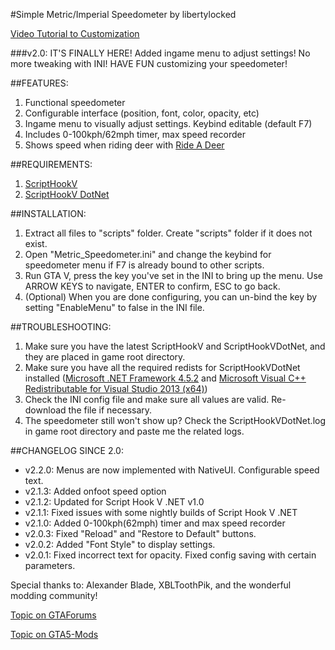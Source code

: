 #Simple Metric/Imperial Speedometer
by libertylocked

[Video Tutorial to Customization](https://www.youtube.com/watch?v=cA6nhYTB050)

###v2.0: IT'S FINALLY HERE! 
Added ingame menu to adjust settings! No more tweaking with INI! HAVE FUN customizing your speedometer! 

##FEATURES: 
1. Functional speedometer 
2. Configurable interface (position, font, color, opacity, etc)
3. Ingame menu to visually adjust settings. Keybind editable (default F7)
5. Includes 0-100kph/62mph timer, max speed recorder
6. Shows speed when riding deer with [Ride A Deer](https://www.gta5-mods.com/scripts/ride-a-deer-redux)

##REQUIREMENTS: 
1. [ScriptHookV](http://gtaforums.com/topic/788343-vrel-script-hook-v/)
2. [ScriptHookV DotNet](http://gtaforums.com/topic/789907-vrel-community-script-hook-v-net/) 

##INSTALLATION: 
1. Extract all files to "scripts" folder. Create "scripts" folder if it does not exist. 
2. Open "Metric_Speedometer.ini" and change the keybind for speedometer menu if F7 is already bound to other scripts. 
3. Run GTA V, press the key you've set in the INI to bring up the menu. Use ARROW KEYS to navigate, ENTER to confirm, ESC to go back. 
4. (Optional) When you are done configuring, you can un-bind the key by setting "EnableMenu" to false in the INI file. 

##TROUBLESHOOTING: 
1. Make sure you have the latest ScriptHookV and ScriptHookVDotNet, and they are placed in game root directory. 
2. Make sure you have all the required redists for ScriptHookVDotNet installed ([Microsoft .NET Framework 4.5.2](https://www.microsoft.com/download/details.aspx?id=42642) and [Microsoft Visual C++ Redistributable for Visual Studio 2013 (x64)](https://www.microsoft.com/download/details.aspx?id=40784)) 
3. Check the INI config file and make sure all values are valid. Re-download the file if necessary. 
4. The speedometer still won't show up? Check the ScriptHookVDotNet.log in game root directory and paste me the related logs.

##CHANGELOG SINCE 2.0:
- v2.2.0: Menus are now implemented with NativeUI. Configurable speed text. 
- v2.1.3: Added onfoot speed option
- v2.1.2: Updated for Script Hook V .NET v1.0
- v2.1.1: Fixed issues with some nightly builds of Script Hook V .NET
- v2.1.0: Added 0-100kph(62mph) timer and max speed recorder
- v2.0.3: Fixed "Reload" and "Restore to Default" buttons.
- v2.0.2: Added "Font Style" to display settings.
- v2.0.1: Fixed incorrect text for opacity. Fixed config saving with certain parameters.


Special thanks to: Alexander Blade, XBLToothPik, and the wonderful modding community!


[Topic on GTAForums](http://gtaforums.com/topic/794368-vrelwip-simple-metricimperial-speedometer/)

[Topic on GTA5-Mods](https://www.gta5-mods.com/scripts/simple-metric-speedometer)
